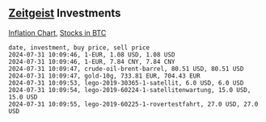 ## [Zeitgeist](index.html) Investments

[Inflation Chart](https://inflationchart.com),
[Stocks in BTC](https://stonksinbtc.xyz/)

```
date, investment, buy price, sell price
2024-07-31 10:09:46, 1-EUR, 1.08 USD, 1.08 USD
2024-07-31 10:09:46, 1-EUR, 7.84 CNY, 7.84 CNY
2024-07-31 10:09:47, crude-oil-brent-barrel, 80.51 USD, 80.51 USD
2024-07-31 10:09:47, gold-10g, 733.81 EUR, 704.43 EUR
2024-07-31 10:09:53, lego-2019-30365-1-satellit, 6.0 USD, 6.0 USD
2024-07-31 10:09:54, lego-2019-60224-1-satellitenwartung, 15.0 USD, 15.0 USD
2024-07-31 10:09:55, lego-2019-60225-1-rovertestfahrt, 27.0 USD, 27.0 USD
```
